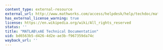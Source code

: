 ```yaml
---
content_type: external-resource
external_url: http://www.mathworks.com/access/helpdesk/help/techdoc/matlab.shtml
has_external_license_warning: true
license: https://en.wikipedia.org/wiki/All_rights_reserved
status: ''
title: "MATLAB\xAE Technical Documentation"
uid: bd6563b5-d426-4d2e-ae3b-f967359da74c
wayback_url: ''
---
```

